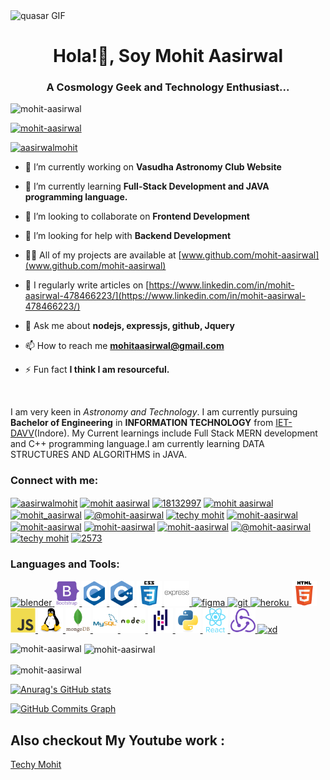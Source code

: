 <div style="align: center">
<img src="https://github.com/Mohit-Aasirwal/Mohit-Aasirwal/blob/main/BH_AccretionDisk_Sim_Banner_360.gif" alt='quasar GIF' >
</div>

<h1 align="center">Hola!👋, Soy Mohit Aasirwal</h1>
<h3 align="center">A Cosmology Geek and Technology Enthusiast...</h3>

<p align="left"> <img src="https://komarev.com/ghpvc/?username=mohit-aasirwal&label=Profile%20views&color=0e75b6&style=flat" alt="mohit-aasirwal" /> </p>

<p align="left"> <a href="https://github.com/ryo-ma/github-profile-trophy"><img src="https://github-profile-trophy.vercel.app/?username=mohit-aasirwal" alt="mohit-aasirwal" /></a> </p>

<p align="left"> <a href="https://twitter.com/aasirwalmohit" target="blank"><img src="https://img.shields.io/twitter/follow/aasirwalmohit?logo=twitter&style=for-the-badge" alt="aasirwalmohit" /></a> </p>

- 🔭 I’m currently working on **Vasudha Astronomy Club Website**

- 🌱 I’m currently learning **Full-Stack Development and JAVA programming language.**

- 👯 I’m looking to collaborate on **Frontend Development**

- 🤝 I’m looking for help with **Backend Development**

- 👨‍💻 All of my projects are available at [www.github.com/mohit-aasirwal](www.github.com/mohit-aasirwal)

- 📝 I regularly write articles on [https://www.linkedin.com/in/mohit-aasirwal-478466223/](https://www.linkedin.com/in/mohit-aasirwal-478466223/)

- 💬 Ask me about **nodejs, expressjs, github, Jquery**

- 📫 How to reach me **mohitaasirwal@gmail.com**

- ⚡ Fun fact **I think I am resourceful.**
<br>
<p>
  I am very keen in <em>Astronomy and Technology</em>.
  I am currently pursuing <strong>Bachelor of Engineering</strong> in  <b>INFORMATION TECHNOLOGY</b> from <u>IET-DAVV</u>(Indore).
My Current learnings include Full Stack MERN development and C++ programming language.I am currently learning DATA STRUCTURES AND ALGORITHMS in JAVA.

</p>
<h3 align="left">Connect with me:</h3>
<p align="left">
<a href="https://twitter.com/aasirwalmohit" target="blank"><img align="center" src="https://raw.githubusercontent.com/rahuldkjain/github-profile-readme-generator/master/src/images/icons/Social/twitter.svg" alt="aasirwalmohit" height="30" width="40" /></a>
<a href="https://linkedin.com/in/mohit aasirwal" target="blank"><img align="center" src="https://raw.githubusercontent.com/rahuldkjain/github-profile-readme-generator/master/src/images/icons/Social/linked-in-alt.svg" alt="mohit aasirwal" height="30" width="40" /></a>
<a href="https://stackoverflow.com/users/18132997" target="blank"><img align="center" src="https://raw.githubusercontent.com/rahuldkjain/github-profile-readme-generator/master/src/images/icons/Social/stack-overflow.svg" alt="18132997" height="30" width="40" /></a>
<a href="https://fb.com/mohit aasirwal" target="blank"><img align="center" src="https://raw.githubusercontent.com/rahuldkjain/github-profile-readme-generator/master/src/images/icons/Social/facebook.svg" alt="mohit aasirwal" height="30" width="40" /></a>
<a href="https://instagram.com/mohit_aasirwal" target="blank"><img align="center" src="https://raw.githubusercontent.com/rahuldkjain/github-profile-readme-generator/master/src/images/icons/Social/instagram.svg" alt="mohit_aasirwal" height="30" width="40" /></a>
<a href="https://medium.com/@mohit-aasirwal" target="blank"><img align="center" src="https://raw.githubusercontent.com/rahuldkjain/github-profile-readme-generator/master/src/images/icons/Social/medium.svg" alt="@mohit-aasirwal" height="30" width="40" /></a>
<a href="https://www.youtube.com/c/techy mohit" target="blank"><img align="center" src="https://raw.githubusercontent.com/rahuldkjain/github-profile-readme-generator/master/src/images/icons/Social/youtube.svg" alt="techy mohit" height="30" width="40" /></a>
<a href="https://www.codechef.com/users/mohit-aasirwal" target="blank"><img align="center" src="https://cdn.jsdelivr.net/npm/simple-icons@3.1.0/icons/codechef.svg" alt="mohit-aasirwal" height="30" width="40" /></a>
<a href="https://www.hackerrank.com/mohit-aasirwal" target="blank"><img align="center" src="https://raw.githubusercontent.com/rahuldkjain/github-profile-readme-generator/master/src/images/icons/Social/hackerrank.svg" alt="mohit-aasirwal" height="30" width="40" /></a>
<a href="https://codeforces.com/profile/mohit-aasirwal" target="blank"><img align="center" src="https://raw.githubusercontent.com/rahuldkjain/github-profile-readme-generator/master/src/images/icons/Social/codeforces.svg" alt="mohit-aasirwal" height="30" width="40" /></a>
<a href="https://www.leetcode.com/mohit-aasirwal" target="blank"><img align="center" src="https://raw.githubusercontent.com/rahuldkjain/github-profile-readme-generator/master/src/images/icons/Social/leet-code.svg" alt="mohit-aasirwal" height="30" width="40" /></a>
<a href="https://www.hackerearth.com/@mohit-aasirwal" target="blank"><img align="center" src="https://raw.githubusercontent.com/rahuldkjain/github-profile-readme-generator/master/src/images/icons/Social/hackerearth.svg" alt="@mohit-aasirwal" height="30" width="40" /></a>
<a href="https://auth.geeksforgeeks.org/user/techy mohit" target="blank"><img align="center" src="https://raw.githubusercontent.com/rahuldkjain/github-profile-readme-generator/master/src/images/icons/Social/geeks-for-geeks.svg" alt="techy mohit" height="30" width="40" /></a>
<a href="https://discord.gg/2573" target="blank"><img align="center" src="https://raw.githubusercontent.com/rahuldkjain/github-profile-readme-generator/master/src/images/icons/Social/discord.svg" alt="2573" height="30" width="40" /></a>
</p>

<h3 align="left">Languages and Tools:</h3>
<p align="left"> <a href="https://www.blender.org/" target="_blank" rel="noreferrer"> <img src="https://download.blender.org/branding/community/blender_community_badge_white.svg" alt="blender" width="40" height="40"/> </a> <a href="https://getbootstrap.com" target="_blank" rel="noreferrer"> <img src="https://raw.githubusercontent.com/devicons/devicon/master/icons/bootstrap/bootstrap-plain-wordmark.svg" alt="bootstrap" width="40" height="40"/> </a> <a href="https://www.cprogramming.com/" target="_blank" rel="noreferrer"> <img src="https://raw.githubusercontent.com/devicons/devicon/master/icons/c/c-original.svg" alt="c" width="40" height="40"/> </a> <a href="https://www.w3schools.com/cpp/" target="_blank" rel="noreferrer"> <img src="https://raw.githubusercontent.com/devicons/devicon/master/icons/cplusplus/cplusplus-original.svg" alt="cplusplus" width="40" height="40"/> </a> <a href="https://www.w3schools.com/css/" target="_blank" rel="noreferrer"> <img src="https://raw.githubusercontent.com/devicons/devicon/master/icons/css3/css3-original-wordmark.svg" alt="css3" width="40" height="40"/> </a> <a href="https://expressjs.com" target="_blank" rel="noreferrer"> <img src="https://raw.githubusercontent.com/devicons/devicon/master/icons/express/express-original-wordmark.svg" alt="express" width="40" height="40"/> </a> <a href="https://www.figma.com/" target="_blank" rel="noreferrer"> <img src="https://www.vectorlogo.zone/logos/figma/figma-icon.svg" alt="figma" width="40" height="40"/> </a> <a href="https://git-scm.com/" target="_blank" rel="noreferrer"> <img src="https://www.vectorlogo.zone/logos/git-scm/git-scm-icon.svg" alt="git" width="40" height="40"/> </a> <a href="https://heroku.com" target="_blank" rel="noreferrer"> <img src="https://www.vectorlogo.zone/logos/heroku/heroku-icon.svg" alt="heroku" width="40" height="40"/> </a> <a href="https://www.w3.org/html/" target="_blank" rel="noreferrer"> <img src="https://raw.githubusercontent.com/devicons/devicon/master/icons/html5/html5-original-wordmark.svg" alt="html5" width="40" height="40"/> </a> <a href="https://developer.mozilla.org/en-US/docs/Web/JavaScript" target="_blank" rel="noreferrer"> <img src="https://raw.githubusercontent.com/devicons/devicon/master/icons/javascript/javascript-original.svg" alt="javascript" width="40" height="40"/> </a> <a href="https://www.linux.org/" target="_blank" rel="noreferrer"> <img src="https://raw.githubusercontent.com/devicons/devicon/master/icons/linux/linux-original.svg" alt="linux" width="40" height="40"/> </a> <a href="https://www.mongodb.com/" target="_blank" rel="noreferrer"> <img src="https://raw.githubusercontent.com/devicons/devicon/master/icons/mongodb/mongodb-original-wordmark.svg" alt="mongodb" width="40" height="40"/> </a> <a href="https://www.mysql.com/" target="_blank" rel="noreferrer"> <img src="https://raw.githubusercontent.com/devicons/devicon/master/icons/mysql/mysql-original-wordmark.svg" alt="mysql" width="40" height="40"/> </a> <a href="https://nodejs.org" target="_blank" rel="noreferrer"> <img src="https://raw.githubusercontent.com/devicons/devicon/master/icons/nodejs/nodejs-original-wordmark.svg" alt="nodejs" width="40" height="40"/> </a> <a href="https://pandas.pydata.org/" target="_blank" rel="noreferrer"> <img src="https://raw.githubusercontent.com/devicons/devicon/2ae2a900d2f041da66e950e4d48052658d850630/icons/pandas/pandas-original.svg" alt="pandas" width="40" height="40"/> </a> <a href="https://www.python.org" target="_blank" rel="noreferrer"> <img src="https://raw.githubusercontent.com/devicons/devicon/master/icons/python/python-original.svg" alt="python" width="40" height="40"/> </a> <a href="https://reactjs.org/" target="_blank" rel="noreferrer"> <img src="https://raw.githubusercontent.com/devicons/devicon/master/icons/react/react-original-wordmark.svg" alt="react" width="40" height="40"/> </a> <a href="https://redux.js.org" target="_blank" rel="noreferrer"> <img src="https://raw.githubusercontent.com/devicons/devicon/master/icons/redux/redux-original.svg" alt="redux" width="40" height="40"/> </a> <a href="https://www.adobe.com/products/xd.html" target="_blank" rel="noreferrer"> <img src="https://cdn.worldvectorlogo.com/logos/adobe-xd.svg" alt="xd" width="40" height="40"/> </a> </p>

<p><img align="left" src="https://github-readme-stats.vercel.app/api/top-langs?username=mohit-aasirwal&show_icons=true&locale=en&layout=compact" alt="mohit-aasirwal" /></p>

<p>&nbsp;<img align="center" src="https://github-readme-stats.vercel.app/api?username=mohit-aasirwal&show_icons=true&locale=en" alt="mohit-aasirwal" /></p>

<p><img align="center" src="https://github-readme-streak-stats.herokuapp.com/?user=mohit-aasirwal&" alt="mohit-aasirwal" /></p>

[![Anurag's GitHub stats](https://github-readme-stats.vercel.app/api?username=mohit-aasirwal)](https://github.com/anuraghazra/github-readme-stats)

<a href="http://www.github.com/ShivangM"><img src="https://activity-graph.herokuapp.com/graph?username=ShivangM&bg_color=1c1917&color=ffffff&line=0891b2&point=ffffff&area_color=1c1917&area=true&hide_border=true&custom_title=GitHub%20Commits%20Graph" alt="GitHub Commits Graph" /></a>

<h2>Also checkout My Youtube work :</h2>
<a href="https://www.youtube.com/channel/UCj_0k9FSTb8Wzz60Mqlbc6A" alt="Techy Mohit">Techy Mohit</a>


<!--
**Mohit-Aasirwal/Mohit-Aasirwal** is a ✨ _special_ ✨ repository because its `README.md` (this file) appears on your GitHub profile.

Here are some ideas to get you started:

- 🔭 I’m currently working on ...
- 🌱 I’m currently learning ...
- 👯 I’m looking to collaborate on ...
- 🤔 I’m looking for help with ...
- 💬 Ask me about ...
- 📫 How to reach me: ...
- 😄 Pronouns: ...
- ⚡ Fun fact: ...
-->
